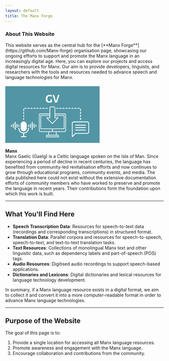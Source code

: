 ```yaml
---
layout: default
title: The Manx Forge
---
```

### About This Website
<div style="display: flex; align-items: center; gap: 20px; flex-wrap: wrap;">
  <div style="flex: 1; min-width: 300px;">
    This website serves as the central hub for the [**Manx Forge**](https://github.com/Manx-forge) organisation page, showcasing our ongoing efforts to support and promote the Manx language in an increasingly digital age. Here, you can explore our projects and access digital resources for Manx. Our aim is to provide developers, linguists, and researchers with the tools and resources needed to advance speech and language technologies for Manx.
  </div>
  <div style="flex: 0 0 300px; text-align: center;">
    <img src="/assets/images/Copy-of-Manx-Forge-Logo.png" loading="lazy" alt="Manx Forge Logo" class="image-10" style="max-width: 100%; height: auto;">
  </div>
</div>

**Manx**  
Manx Gaelic (Gaelg) is a Celtic language spoken on the Isle of Man. Since experiencing a period of decline in recent centuries, the language has benefited from community-led revitalisation efforts and now continues to grow through educational programs, community events, and media. The data published here could not exist without the extensive documentation efforts of community members who have worked to preserve and promote the language in recent years. Their contributions form the foundation upon which this work is built. 

---

## What You'll Find Here
- **Speech Transcription Data**: Resources for speech-to-text data (recordings and corresponding transcriptions) in structured format.
- **Translation Data**: Parallel corpora and resources for speech-to-speech, speech-to-text, and text-to-text translation tasks.
- **Text Resources**: Collections of monolingual Manx text and other linguistic data, such as dependency labels and part-of-speech (POS) tags.
- **Audio Resources**: Digitised audio recordings to support speech-based applications.
- **Dictionaries and Lexicons**: Digital dictionaries and lexical resources for language technology development.

In summary, if a Manx language resource exists in a digital format, we aim to collect it and convert it into a more computer-readable format in order to advance Manx language technologies.

---

## Purpose of the Website
The goal of this page is to:
1. Provide a single location for accessing all Manx language resources.
2. Promote awareness and engagement with the Manx language.
3. Encourage collaboration and contributions from the community.
